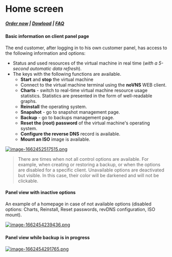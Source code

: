 # Home screen

#####  [Order now](https://panel.puqcloud.com/index.php?rp=/store/whmcs-module-proxmox-kvm) | [Dowload](https://download.puqcloud.com/WHMCS/servers/PUQ_WHMCS-Proxmox-KVM/) | [FAQ](https://faq.puqcloud.com/)

#### Basic information on client panel page

The end customer, after logging in to his own customer panel, has access to the following information and options:

- Status and used resources of the virtual machine in real time (*with a 5-second automatic data refresh*).
- The keys with the following functions are available. 
    - **Start** and **stop** the virtual machine
    - Connect to the virtual machine terminal using the **noVNS** WEB client.
    - **Charts** - switch to real-time virtual machine resource usage statistics. Statistics are presented in the form of well-readable graphs.
    - **Reinstall** the operating system.
    - **Snapshot** - go to snapshot management page.
    - **Backup** - go to backups management page.
    - **Reset the (root) password** of the virtual machine's operating system.
    - **Configure the reverse DNS** record is available.
    - **Mount an ISO** image is available.

[![image-1662452517515.png](https://doc.puq.info/uploads/images/gallery/2022-09/scaled-1680-/image-1662452517515.png)](https://doc.puq.info/uploads/images/gallery/2022-09/image-1662452517515.png)

>There are times when not all control options are available. For example, when creating or restoring a backup, or when the options are disabled for a specific client. Unavailable options are deactivated but visible. In this case, their color will be darkened and will not be clickable.

#### Panel view with inactive options

An example of a homepage in case of not available options (disabled options: Charts, Reinstall, Reset passwords, revDNS configuration, ISO mount).

[![image-1662454239436.png](https://doc.puq.info/uploads/images/gallery/2022-09/scaled-1680-/image-1662454239436.png)](https://doc.puq.info/uploads/images/gallery/2022-09/image-1662454239436.png)

#####  

#### Panel view while backup is in progress

[![image-1662454291765.png](https://doc.puq.info/uploads/images/gallery/2022-09/scaled-1680-/image-1662454291765.png)](https://doc.puq.info/uploads/images/gallery/2022-09/image-1662454291765.png)
